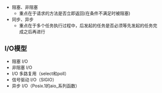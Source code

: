 - 阻塞、非阻塞
  - 重点在于请求的方法是否立即返回(在条件不满足时被阻塞)
- 同步、异步
  - 重点在于多个任务执行过程中，后发起的任务是否必须等先发起的任务完成之后再进行
  
## I/O模型
- 阻塞 I/O
- 非阻塞 I/O
- I/O 多路复用（select和poll）
- 信号驱动 I/O（SIGIO）
- 异步 I/O（Posix.1的aio_系列函数）
